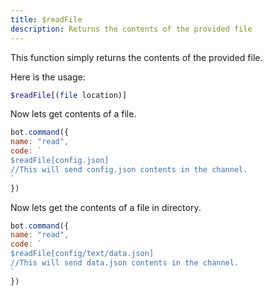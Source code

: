 ```yaml
---
title: $readFile
description: Returns the contents of the provided file
---
```


This function simply returns the contents of the provided file.

Here is the usage:

```php
$readFile[(file location)]
```

Now lets get contents of a file.

```javascript
bot.command({
name: "read",
code: `
$readFile[config.json]
//This will send config.json contents in the channel.
`
})
```

Now lets get the contents of a file in directory.

```javascript
bot.command({
name: "read",
code: `
$readFile[config/text/data.json]
//This will send data.json contents in the channel.
`
})
```

